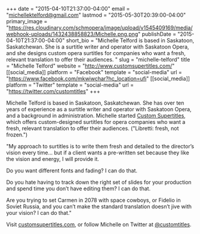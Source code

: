 +++
date = "2015-04-10T21:37:00-04:00"
email = "michellektelford@gmail.com"
lastmod = "2015-05-30T20:39:00-04:00"
primary_image = "https://res.cloudinary.com/schmopera/image/upload/v1545409169/media/webhook-uploads/1432438858823/Michelle.png.png"
publishDate = "2015-04-10T21:37:00-04:00"
short_bio = "Michelle Telford is based in Saskatoon, Saskatchewan. She is a surtitle writer and operator with Saskatoon Opera, and she designs custom opera surtitles for companies who want a fresh, relevant translation to offer their audiences. "
slug = "michelle-telford"
title = "Michelle Telford"
website = "http://www.customsupertitles.com/"
[[social_media]]
platform = "Facebook"
template = "social-media"
url = "https://www.facebook.com/mkwiwchar?hc_location=ufi"
[[social_media]]
platform = "Twitter"
template = "social-media"
url = "https://twitter.com/customtitles"
+++

Michelle Telford is based in Saskatoon, Saskatchewan. She has over ten years of experience as a surtitle writer and operator with Saskatoon Opera, and a background in administration. Michelle started [Custom Supertitles](http://www.customsupertitles.com/), which offers custom-designed surtitles for opera companies who want a fresh, relevant translation to offer their audiences. ("Libretti: fresh, not frozen.")

"My approach to surtitles is to write them fresh and detailed to the director’s vision every time… but if a client wants a pre-written set because they like the vision and energy, I will provide it.

Do you want different fonts and fading? I can do that.

Do you hate having to track down the right set of slides for your production and spend time you don’t have editing them? I can do that.

Are you trying to set Carmen in 2078 with space cowboys, or Fidelio in Soviet Russia, and you can’t make the standard translation doesn’t jive with your vision? I can do that."

Visit [customsupertitles.com](http://www.customsupertitles.com/), or follow Michelle on Twitter at [@customtitles](https://twitter.com/customtitles).
